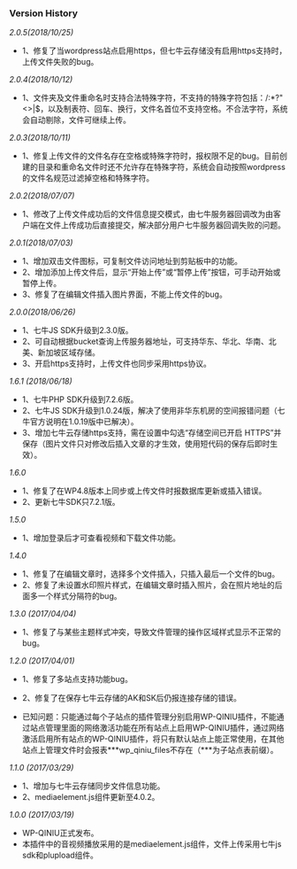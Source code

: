 ### Version History
*2.0.5(2018/10/25)*
* 1、修复了当wordpress站点启用https，但七牛云存储没有启用https支持时，上传文件失败的bug。

*2.0.4(2018/10/12)*
* 1、文件夹及文件重命名时支持合法特殊字符，不支持的特殊字符包括：\/:*?"<>|$，以及制表符、回车、换行，文件名首位不支持空格。不合法字符，系统会自动剔除，文件可继续上传。

*2.0.3(2018/10/11)*
* 1、修复上传文件的文件名存在空格或特殊字符时，报权限不足的bug。目前创建的目录和重命名文件时还不允许存在特殊字符，系统会自动按照wordpress的文件名规范过滤掉空格和特殊字符。

*2.0.2(2018/07/07)*
* 1、修改了上传文件成功后的文件信息提交模式，由七牛服务器回调改为由客户端在文件上传成功后直接提交，解决部分用户七牛服务器回调失败的问题。

*2.0.1(2018/07/03)*
* 1、增加双击文件图标，可复制文件访问地址到剪贴板中的功能。
* 2、增加添加上传文件后，显示“开始上传”或“暂停上传”按钮，可手动开始或暂停上传。
* 3、修复了在编辑文件插入图片界面，不能上传文件的bug。

*2.0.0(2018/06/26)*
* 1、七牛JS SDK升级到2.3.0版。
* 2、可自动根据bucket查询上传服务器地址，可支持华东、华北、华南、北美、新加坡区域存储。
* 3、开启https支持时，上传文件也同步采用https协议。

*1.6.1 (2018/06/18)*
* 1、七牛PHP SDK升级到7.2.6版。
* 2、七牛JS SDK升级到1.0.24版，解决了使用非华东机房的空间报错问题（七牛官方说明在1.0.19版中已解决）。
* 3、增加七牛云存储https支持，需在设置中勾选“存储空间已开启 HTTPS”并保存（图片文件只对修改后插入文章的才生效，使用短代码的保存后即时生效）。

*1.6.0*
* 1、修复了在WP4.8版本上同步或上传文件时报数据库更新或插入错误。
* 2、更新七牛SDK只7.2.1版。

*1.5.0*
* 1、增加登录后才可查看视频和下载文件功能。

*1.4.0*
* 1、修复了在编辑文章时，选择多个文件插入，只插入最后一个文件的bug。
* 2、修复了未设置水印照片样式，在编辑文章时插入照片，会在照片地址的后面多一个样式分隔符的bug。

*1.3.0 (2017/04/04)*
* 1、修复了与某些主题样式冲突，导致文件管理的操作区域样式显示不正常的bug。

*1.2.0 (2017/04/01)*
* 1、修复了多站点支持功能bug。
* 2、修复了在保存七牛云存储的AK和SK后仍报连接存储的错误。

*  已知问题：只能通过每个子站点的插件管理分别启用WP-QINIU插件，不能通过站点管理里面的网络激活功能在所有站点上启用WP-QINIU插件，通过网络激活启用所有站点的WP-QINIU插件，将只有默认站点上能正常使用，在其他站点上管理文件时会报表***wp_qiniu_files不存在（***为子站点表前缀）。

*1.1.0 (2017/03/29)*
* 1、增加与七牛云存储同步文件信息功能。
* 2、mediaelement.js组件更新至4.0.2。

*1.0.0 (2017/03/19)*
* WP-QINIU正式发布。
* 本插件中的音视频播放采用的是mediaelement.js组件，文件上传采用七牛js sdk和plupload组件。
